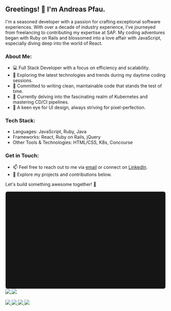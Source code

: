 ## Greetings! 👋 I'm Andreas Pfau.

I'm a seasoned developer with a passion for crafting exceptional software experiences. With over a decade of industry experience, I've journeyed from freelancing to contributing my expertise at SAP. My coding adventures began with Ruby on Rails and blossomed into a love affair with JavaScript, especially diving deep into the world of React.


### About Me:

- 💻 Full Stack Developer with a focus on efficiency and scalability.
- 🚀 Exploring the latest technologies and trends during my daytime coding sessions.
- 🌟 Committed to writing clean, maintainable code that stands the test of time.
- 🌱 Currently delving into the fascinating realm of Kubernetes and mastering CD/CI pipelines.
- 🎨 A keen eye for UI design, always striving for pixel-perfection.

### Tech Stack:

- Languages: JavaScript, Ruby, Java
- Frameworks: React, Ruby on Rails, jQuery
- Other Tools & Technologies: HTML/CSS, K8s, Concourse

### Get in Touch:

- 📫 Feel free to reach out to me via [email](mailto:ap@a-pfau.de) or connect on [LinkedIn](https://www.linkedin.com/in/andreas-pfau-482b995).
- 🔗 Explore my projects and contributions below.

Let's build something awesome together! 🚀


<a href="https://github.com/andypf/andypf#gh-dark-mode-only">
  <img align="top" src="stats/overview_dark.svg" />
</a>
<a href="https://github.com/andypf/andypf#gh-dark-mode-only">
  <img align="top" src="https://github-readme-stats.vercel.app/api?username=andypf&show_icons=true&include_all_commits=true&hide_rank=true&theme=dark" />
</a>
<a href="https://github.com/andypf/andypf#gh-light-mode-only">
  <img align="top" src="https://github-readme-stats.vercel.app/api?username=andypf&show_icons=true" />
</a>
<br/><br/>
<a href="https://github.com/andypf/andypf#gh-dark-mode-only">
  <img src="https://api.githubtrends.io/user/svg/andypf/langs?time_range=one_year&theme=dark"/>
</a>
<a href="https://github.com/andypf/andypf#gh-light-mode-only">
  <img src="https://api.githubtrends.io/user/svg/andypf/langs?time_range=one_year&theme=classic"/>
</a>

<a href="https://github.com/andypf/andypf#gh-dark-mode-only">
  <img src="https://api.githubtrends.io/user/svg/andypf/repos?time_range=one_year&include_all_commits=true&theme=dark"/>
</a>
<a href="https://github.com/andypf/andypf#gh-light-mode-only">
  <img src="https://api.githubtrends.io/user/svg/andypf/repos?time_range=one_year&include_all_commits=true&theme=classic"/>
</a>
